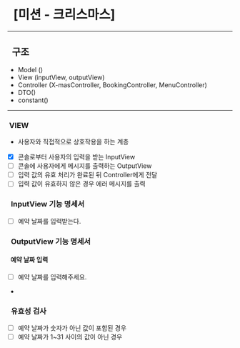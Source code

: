 # &nbsp;&nbsp;[미션 - 크리스마스]

---

## &nbsp;&nbsp;구조

- Model ()
- View (inputView, outputView)
- Controller (X-masController, BookingController, MenuController)
- DTO()
- constant()
---

### &nbsp;VIEW

- 사용자와 직접적으로 상호작용을 하는 계층
- [x] 콘솔로부터 사용자의 입력을 받는 InputView
- [ ] 콘솔에 사용자에게 메시지를 출력하는 OutputView
- [ ] 입력 값의 유효 처리가 완료된 뒤 Controller에게 전달
- [ ] 입력 값이 유효하지 않은 경우 에러 메시지를 출력

### &nbsp;&nbsp;InputView 기능 명세서

- [ ] 예약 날짜를 입력받는다.

### &nbsp;&nbsp;OutputView 기능 명세서
#### &nbsp;&nbsp;예약 날짜 입력

- [ ] 예약 날짜를 입력해주세요.
- 
### &nbsp;&nbsp;유효성 검사

- [ ] 예약 날짜가 숫자가 아닌 값이 포함된 경우
- [ ] 예약 날짜가 1~31 사이의 값이 아닌 경우